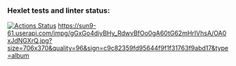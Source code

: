 ### Hexlet tests and linter status:
[![Actions Status](https://github.com/LeatherDeerAU/java-project-61/workflows/hexlet-check/badge.svg)](https://github.com/LeatherDeerAU/java-project-61/actions)
https://sun9-61.userapi.com/impg/gGxGo4diyBHy_RdwvBfOo0gA60tG62mHrIVhsA/OA0xJdNGXrQ.jpg?size=706x370&quality=96&sign=c9c82359fd95644f9f1f31763f9abd17&type=album

